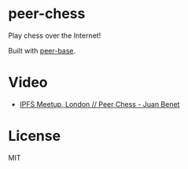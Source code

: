 peer-chess
==========

Play chess over the Internet!

Built with [peer-base](https://github.com/peer-base/peer-base).

# Video

* [IPFS Meetup, London // Peer Chess - Juan Benet](https://www.youtube.com/watch?v=XazjXb_BPZM)

# License

MIT
